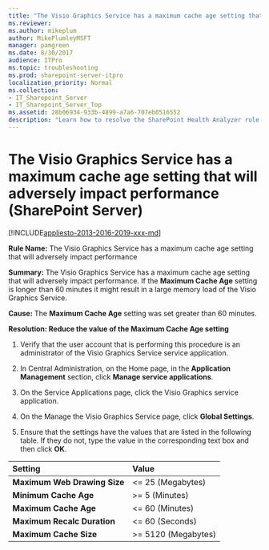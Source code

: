 ```yaml
---
title: "The Visio Graphics Service has a maximum cache age setting that will adversely impact performance (SharePoint Server)"
ms.reviewer: 
ms.author: mikeplum
author: MikePlumleyMSFT
manager: pamgreen
ms.date: 8/30/2017
audience: ITPro
ms.topic: troubleshooting
ms.prod: sharepoint-server-itpro
localization_priority: Normal
ms.collection:
- IT_Sharepoint_Server
- IT_Sharepoint_Server_Top
ms.assetid: 28b06934-933b-4899-a7a6-707eb0516552
description: "Learn how to resolve the SharePoint Health Analyzer rule: The Visio Graphics Service has a maximum cache age setting that will adversely impact performance, for SharePoint Server."
---
```


# The Visio Graphics Service has a maximum cache age setting that will adversely impact performance (SharePoint Server)
[!INCLUDE[appliesto-2013-2016-2019-xxx-md](../includes/appliesto-2013-2016-2019-xxx-md.md)] 
  
 **Rule Name:** The Visio Graphics Service has a maximum cache age setting that will adversely impact performance 
  
 **Summary:** The Visio Graphics Service has a maximum cache age setting that will adversely impact performance. If the **Maximum Cache Age** setting is longer than 60 minutes it might result in a large memory load of the Visio Graphics Service. 
  
 **Cause:** The **Maximum Cache Age** setting was set greater than 60 minutes. 
  
 **Resolution: Reduce the value of the Maximum Cache Age setting**
  
1. Verify that the user account that is performing this procedure is an administrator of the Visio Graphics Service service application.
    
2. In Central Administration, on the Home page, in the **Application Management** section, click **Manage service applications**.
    
3. On the Service Applications page, click the Visio Graphics service application.
    
4. On the Manage the Visio Graphics Service page, click **Global Settings**.
    
5. Ensure that the settings have the values that are listed in the following table. If they do not, type the value in the corresponding text box and then click **OK**.
    
|**Setting**|**Value**|
|:-----|:-----|
|**Maximum Web Drawing Size** <br/> |\<= 25 (Megabytes)  <br/> |
|**Minimum Cache Age** <br/> |\>= 5 (Minutes)  <br/> |
|**Maximum Cache Age** <br/> |\<= 60 (Minutes)  <br/> |
|**Maximum Recalc Duration** <br/> |\<= 60 (Seconds)  <br/> |
|**Maximum Cache Size** <br/> |\>= 5120 (Megabytes)  <br/> |
   
    

